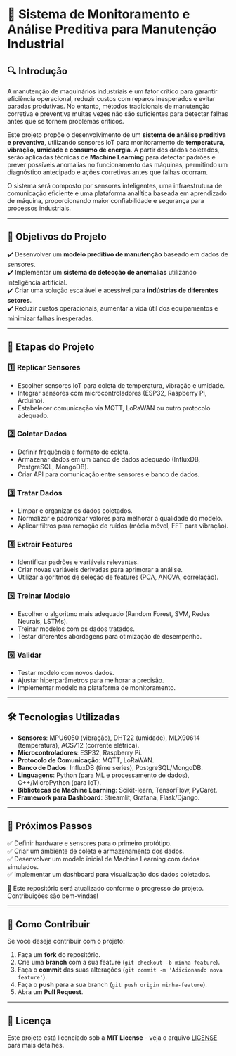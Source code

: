 # 📌 Sistema de Monitoramento e Análise Preditiva para Manutenção Industrial

## 🔍 Introdução
A manutenção de maquinários industriais é um fator crítico para garantir eficiência operacional, reduzir custos com reparos inesperados e evitar paradas produtivas. No entanto, métodos tradicionais de manutenção corretiva e preventiva muitas vezes não são suficientes para detectar falhas antes que se tornem problemas críticos.

Este projeto propõe o desenvolvimento de um **sistema de análise preditiva e preventiva**, utilizando sensores IoT para monitoramento de **temperatura, vibração, umidade e consumo de energia**. A partir dos dados coletados, serão aplicadas técnicas de **Machine Learning** para detectar padrões e prever possíveis anomalias no funcionamento das máquinas, permitindo um diagnóstico antecipado e ações corretivas antes que falhas ocorram.

O sistema será composto por sensores inteligentes, uma infraestrutura de comunicação eficiente e uma plataforma analítica baseada em aprendizado de máquina, proporcionando maior confiabilidade e segurança para processos industriais.

---

## 🎯 Objetivos do Projeto
✔️ Desenvolver um **modelo preditivo de manutenção** baseado em dados de sensores.  
✔️ Implementar um **sistema de detecção de anomalias** utilizando inteligência artificial.  
✔️ Criar uma solução escalável e acessível para **indústrias de diferentes setores**.  
✔️ Reduzir custos operacionais, aumentar a vida útil dos equipamentos e minimizar falhas inesperadas.  

---

## 📌 Etapas do Projeto

### 1️⃣ Replicar Sensores
- Escolher sensores IoT para coleta de temperatura, vibração e umidade.
- Integrar sensores com microcontroladores (ESP32, Raspberry Pi, Arduino).
- Estabelecer comunicação via MQTT, LoRaWAN ou outro protocolo adequado.

### 2️⃣ Coletar Dados
- Definir frequência e formato de coleta.
- Armazenar dados em um banco de dados adequado (InfluxDB, PostgreSQL, MongoDB).
- Criar API para comunicação entre sensores e banco de dados.

### 3️⃣ Tratar Dados
- Limpar e organizar os dados coletados.
- Normalizar e padronizar valores para melhorar a qualidade do modelo.
- Aplicar filtros para remoção de ruídos (média móvel, FFT para vibração).

### 4️⃣ Extrair Features
- Identificar padrões e variáveis relevantes.
- Criar novas variáveis derivadas para aprimorar a análise.
- Utilizar algoritmos de seleção de features (PCA, ANOVA, correlação).

### 5️⃣ Treinar Modelo
- Escolher o algoritmo mais adequado (Random Forest, SVM, Redes Neurais, LSTMs).
- Treinar modelos com os dados tratados.
- Testar diferentes abordagens para otimização de desempenho.

### 6️⃣ Validar
- Testar modelo com novos dados.
- Ajustar hiperparâmetros para melhorar a precisão.
- Implementar modelo na plataforma de monitoramento.

---

## 🛠 Tecnologias Utilizadas
- **Sensores**: MPU6050 (vibração), DHT22 (umidade), MLX90614 (temperatura), ACS712 (corrente elétrica).
- **Microcontroladores**: ESP32, Raspberry Pi.
- **Protocolo de Comunicação**: MQTT, LoRaWAN.
- **Banco de Dados**: InfluxDB (time series), PostgreSQL/MongoDB.
- **Linguagens**: Python (para ML e processamento de dados), C++/MicroPython (para IoT).
- **Bibliotecas de Machine Learning**: Scikit-learn, TensorFlow, PyCaret.
- **Framework para Dashboard**: Streamlit, Grafana, Flask/Django.

---

## 🚀 Próximos Passos
✅ Definir hardware e sensores para o primeiro protótipo.  
✅ Criar um ambiente de coleta e armazenamento dos dados.  
✅ Desenvolver um modelo inicial de Machine Learning com dados simulados.  
✅ Implementar um dashboard para visualização dos dados coletados.  

📌 Este repositório será atualizado conforme o progresso do projeto. Contribuições são bem-vindas!  

---

## 📢 Como Contribuir
Se você deseja contribuir com o projeto:
1. Faça um **fork** do repositório.
2. Crie uma **branch** com a sua feature (`git checkout -b minha-feature`).
3. Faça o **commit** das suas alterações (`git commit -m 'Adicionando nova feature'`).
4. Faça o **push** para a sua branch (`git push origin minha-feature`).
5. Abra um **Pull Request**.

---

## 📜 Licença
Este projeto está licenciado sob a **MIT License** - veja o arquivo [LICENSE](LICENSE) para mais detalhes.
